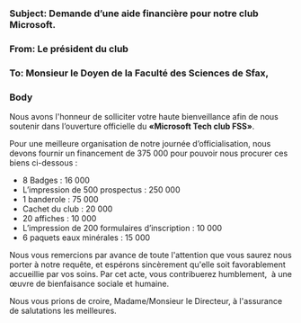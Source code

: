 ﻿### Subject: Demande d’une aide financière pour notre club Microsoft.
### From: Le président du club
### To: Monsieur le Doyen de la Faculté des  Sciences de Sfax,
### Body
Nous avons l'honneur de solliciter votre haute bienveillance afin de nous soutenir dans l’ouverture officielle du **«Microsoft  Tech club FSS»**.

Pour une meilleure organisation de notre journée d’officialisation, nous devons fournir un financement de 375 000 pour pouvoir nous procurer ces biens ci-dessous :

- 8 Badges : 16 000
- L’impression de 500 prospectus : 250 000
- 1 banderole : 75 000
- Cachet du club : 20 000
- 20 affiches : 10 000
- L’impression de 200 formulaires d’inscription : 10 000
- 6 paquets eaux minérales : 15 000

Nous vous remercions par avance de toute l'attention que vous saurez nous porter à notre requête, et espérons sincèrement qu'elle soit favorablement accueillie par vos soins. Par cet acte, vous contribuerez humblement,  à une œuvre de bienfaisance sociale et humaine.

Nous vous prions de croire, Madame/Monsieur le Directeur, à l'assurance de salutations les meilleures.

